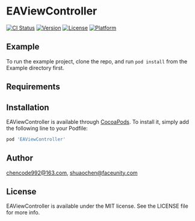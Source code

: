 # EAViewController

[![CI Status](https://img.shields.io/travis/chencode992@163.com/EAViewController.svg?style=flat)](https://travis-ci.org/chencode992@163.com/EAViewController)
[![Version](https://img.shields.io/cocoapods/v/EAViewController.svg?style=flat)](https://cocoapods.org/pods/EAViewController)
[![License](https://img.shields.io/cocoapods/l/EAViewController.svg?style=flat)](https://cocoapods.org/pods/EAViewController)
[![Platform](https://img.shields.io/cocoapods/p/EAViewController.svg?style=flat)](https://cocoapods.org/pods/EAViewController)

## Example

To run the example project, clone the repo, and run `pod install` from the Example directory first.

## Requirements

## Installation

EAViewController is available through [CocoaPods](https://cocoapods.org). To install
it, simply add the following line to your Podfile:

```ruby
pod 'EAViewController'
```

## Author

chencode992@163.com, shuaochen@faceunity.com

## License

EAViewController is available under the MIT license. See the LICENSE file for more info.
